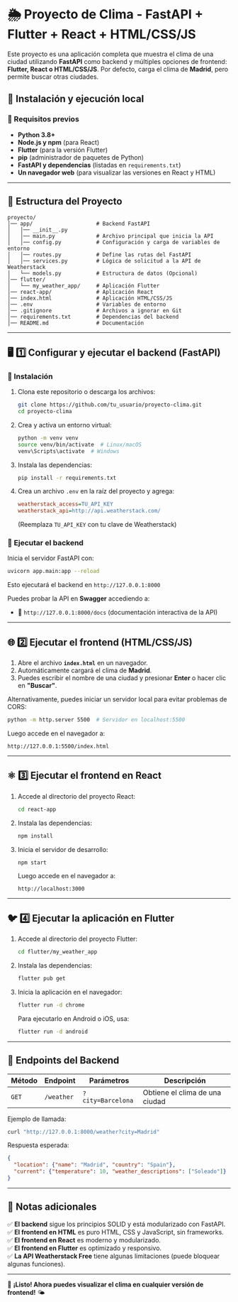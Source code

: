 # 🌦️ Proyecto de Clima - FastAPI + Flutter + React + HTML/CSS/JS

Este proyecto es una aplicación completa que muestra el clima de una ciudad utilizando **FastAPI** como backend y múltiples opciones de frontend: **Flutter, React o HTML/CSS/JS**. Por defecto, carga el clima de **Madrid**, pero permite buscar otras ciudades.

## 🚀 Instalación y ejecución local

### 🔧 Requisitos previos

- **Python 3.8+**
- **Node.js y npm** (para React)
- **Flutter** (para la versión Flutter)
- **pip** (administrador de paquetes de Python)
- **FastAPI y dependencias** (listadas en `requirements.txt`)
- **Un navegador web** (para visualizar las versiones en React y HTML)

---

## 📂 Estructura del Proyecto

```
proyecto/
│── app/                    # Backend FastAPI
│   │── __init__.py
│   │── main.py             # Archivo principal que inicia la API
│   │── config.py           # Configuración y carga de variables de entorno
│   │── routes.py           # Define las rutas del FastAPI
│   │── services.py         # Lógica de solicitud a la API de Weatherstack
│   └── models.py           # Estructura de datos (Opcional)
│── flutter/
│   └── my_weather_app/     # Aplicación Flutter
│── react-app/              # Aplicación React
│── index.html              # Aplicación HTML/CSS/JS
│── .env                    # Variables de entorno
│── .gitignore              # Archivos a ignorar en Git
│── requirements.txt        # Dependencias del backend
│── README.md               # Documentación
```

---

## 🖥️ 1️⃣ Configurar y ejecutar el backend (FastAPI)

### 📌 Instalación

1. Clona este repositorio o descarga los archivos:
   ```bash
   git clone https://github.com/tu_usuario/proyecto-clima.git
   cd proyecto-clima
   ```

2. Crea y activa un entorno virtual:
   ```bash
   python -m venv venv
   source venv/bin/activate  # Linux/macOS
   venv\Scripts\activate  # Windows
   ```

3. Instala las dependencias:
   ```bash
   pip install -r requirements.txt
   ```

4. Crea un archivo `.env` en la raíz del proyecto y agrega:
   ```ini
   weatherstack_access=TU_API_KEY
   weatherstack_api=http://api.weatherstack.com/
   ```
   (Reemplaza `TU_API_KEY` con tu clave de Weatherstack)

### 🚀 Ejecutar el backend

Inicia el servidor FastAPI con:
   ```bash
   uvicorn app.main:app --reload
   ```
   Esto ejecutará el backend en `http://127.0.0.1:8000`

Puedes probar la API en **Swagger** accediendo a:
   - 📄 `http://127.0.0.1:8000/docs` (documentación interactiva de la API)

---

## 🌐 2️⃣ Ejecutar el frontend (HTML/CSS/JS)

1. Abre el archivo **`index.html`** en un navegador.
2. Automáticamente cargará el clima de **Madrid**.
3. Puedes escribir el nombre de una ciudad y presionar **Enter** o hacer clic en **"Buscar"**.

Alternativamente, puedes iniciar un servidor local para evitar problemas de CORS:
```bash
python -m http.server 5500  # Servidor en localhost:5500
```

Luego accede en el navegador a:
```
http://127.0.0.1:5500/index.html
```

---

## ⚛️ 3️⃣ Ejecutar el frontend en React

1. Accede al directorio del proyecto React:
   ```bash
   cd react-app
   ```
2. Instala las dependencias:
   ```bash
   npm install
   ```
3. Inicia el servidor de desarrollo:
   ```bash
   npm start
   ```
   Luego accede en el navegador a:
   ```
   http://localhost:3000
   ```

---

## 🐦 4️⃣ Ejecutar la aplicación en Flutter

1. Accede al directorio del proyecto Flutter:
   ```bash
   cd flutter/my_weather_app
   ```
2. Instala las dependencias:
   ```bash
   flutter pub get
   ```
3. Inicia la aplicación en el navegador:
   ```bash
   flutter run -d chrome
   ```
   Para ejecutarlo en Android o iOS, usa:
   ```bash
   flutter run -d android
   ```

---

## 🔄 Endpoints del Backend

| Método | Endpoint         | Parámetros         | Descripción |
|--------|----------------|--------------------|-------------|
| `GET`  | `/weather`     | `?city=Barcelona` | Obtiene el clima de una ciudad |

Ejemplo de llamada:
```bash
curl "http://127.0.0.1:8000/weather?city=Madrid"
```
Respuesta esperada:
```json
{
  "location": {"name": "Madrid", "country": "Spain"},
  "current": {"temperature": 10, "weather_descriptions": ["Soleado"]}
}
```

---

## 📌 Notas adicionales
✅ **El backend** sigue los principios SOLID y está modularizado con FastAPI.  
✅ **El frontend en HTML** es puro HTML, CSS y JavaScript, sin frameworks.  
✅ **El frontend en React** es moderno y modularizado.  
✅ **El frontend en Flutter** es optimizado y responsivo.  
✅ **La API Weatherstack Free** tiene algunas limitaciones (puede bloquear algunas funciones).  

---

🎉 **¡Listo! Ahora puedes visualizar el clima en cualquier versión de frontend!** 🌤️

